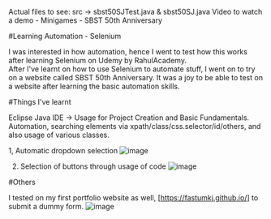 Actual files to see: src -> sbst50SJTest.java & sbst50SJ.java
Video to watch a demo - Minigames - SBST 50th Anniversary

#Learning Automation - Selenium

I was interested in how automation, hence I went to test how this works after learning Selenium on Udemy by RahulAcademy.  
After I've learnt on how to use Selenium to automate stuff, I went on to try on a website called SBST 50th Anniversary. It was a joy to be able to test on a website after learning the basic automation skills.

#Things I've learnt 

Eclipse Java IDE -> Usage for Project Creation and Basic Fundamentals.
Automation, searching elements via xpath/class/css.selector/id/others, and also usage of various classes.

1, Automatic dropdown selection
![image](https://github.com/Fastumkj/selenium-beginner/assets/95695039/8f070cc1-042f-454c-8a86-10c4722c6e50)

2. Selection of buttons through usage of code
![image](https://github.com/Fastumkj/selenium-beginner/assets/95695039/02d30084-8a03-4a41-9014-05a6527c2ddf)


#Others

I tested on my first portfolio website as well, [https://fastumkj.github.io/] to submit a dummy form.
![image](https://github.com/Fastumkj/selenium-beginner/assets/95695039/84855e0c-a2fc-4d88-b11b-8d950144df80)
